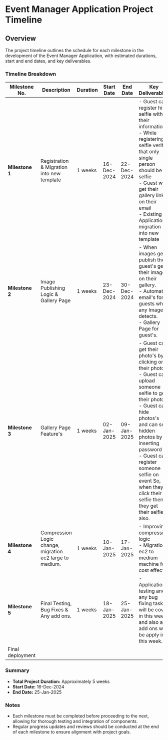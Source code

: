 # Event Manager Application Project Timeline

## Overview
The project timeline outlines the schedule for each milestone in the development of the Event Manager Application, with estimated durations, start and end dates, and key deliverables.

### Timeline Breakdown

| Milestone No. | Description                                                            | Duration  | Start Date  | End Date    | Key Deliverables                                                |
|----------------|------------------------------------------------------------------------|-----------|-------------|-------------|---------------------------------------------------------------|
| **Milestone 1**| Registration & Migration into new template     | 1 weeks   | 16-Dec-2024 | 22-Dec-2024 | - Guest can register his selfie with their information<br>- While registering selfie verify that only single person should be in selfie <br>- Guest will get their gallery link on their email<br>- Existing Application migration into new template |
| **Milestone 2**| Image Publishing Logic & Gallery Page    | 1 weeks   | 23-Dec-2024 | 30-Dec-2024 | - When images get's publish then guest's get their images on their gallery.<br>- Automated email's for guests when any Image detects.<br>- Gallery Page for guest's.      |
| **Milestone 3**| Gallery Page Feature's   | 1 weeks   | 02-Jan-2025 | 09-Jan-2025 | - Guest can get their photo's by clicking on their photo's<br>- Guest can upload someone selfie to get their photos.<br>- Guest can hide photos's and can see hidden photos by inserting password<br>- Guest can register someone selfie on event So, when they click their selfie then they get their selfie also. |
| **Milestone 4**| Compression Logic change, migration ec2 large to medium. | 1 weeks   | 10-Jan-2025 | 17-Jan-2025 | - Improving compression logic<br>- Migration ec2 to medium machine for cost effect. |
| **Milestone 5**| Final Testing, Bug Fixes & Any add ons.  | 1 weeks   | 18-Jan-2025 | 25-Jan-2025 | - Application testing and any bug fixing task will be cover in this week and also any add ons will be apply in this week.       |
Final deployment                   |

### Summary
- **Total Project Duration:** Approximately 5 weeks
- **Start Date:** 16-Dec-2024
- **End Date:** 25-Jan-2025

### Notes
- Each milestone must be completed before proceeding to the next, allowing for thorough testing and integration of components.
- Regular progress updates and reviews should be conducted at the end of each milestone to ensure alignment with project goals.
